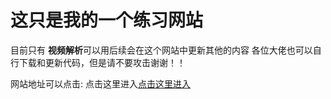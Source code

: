 # 这只是我的一个练习网站
目前只有 **视频解析**可以用后续会在这个网站中更新其他的内容
各位大佬也可以自行下载和更新代码，但是请不要攻击谢谢！！

网站地址可以点击: 点击这里进入[点击这里进入](https://xwipro.github.io)
